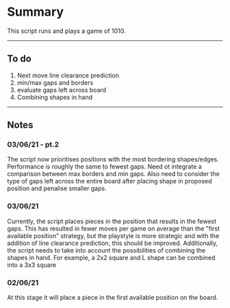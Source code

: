 # Summary
This script runs and plays a game of 1010.

---

## To do
1. Next move line clearance prediction
2. min/max gaps and borders
3. evaluate gaps left across board
4. Combining shapes in hand

---
## Notes

### 03/06/21 - pt.2
The script now prioritises positions with the most bordering shapes/edges. Performance is roughly the same to fewest gaps. Need ot integrate a comparison between max borders and min gaps. Also need to consider the type of gaps left across the entire board after placing shape in proposed position and penalise smaller gaps.

### 03/06/21
Currently, the script places pieces in the position that results in the fewest gaps. This has resulted in fewer moves per game on average than the "first available position" strategy, but the playstyle is more strategic and with the addition of line clearance prediction, this should be improved. Additionally, the script needs to take into account the possibilities of combining the shapes in hand. For example, a 2x2 square and L shape can be combined into a 3x3 square

### 02/06/21
At this stage it will place a piece in the first available position on the board.